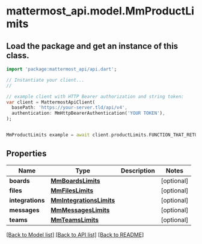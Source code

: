 # mattermost_api.model.MmProductLimits

## Load the package and get an instance of this class.
```dart
import 'package:mattermost_api/api.dart';

// Instantiate your client...
//

// example client with HTTP Bearer authorization and string token:
var client = MattermostApiClient(
  basePath: 'https://your-server.tld/api/v4',
  authentication: MmHttpBearerAuthentication('YOUR TOKEN'),
);


MmProductLimits example = await client.productLimits.FUNCTION_THAT_RETURNS_THIS_CLASS();

```

## Properties
Name | Type | Description | Notes
------------ | ------------- | ------------- | -------------
**boards** | [**MmBoardsLimits**](MmBoardsLimits.md) |  | [optional] 
**files** | [**MmFilesLimits**](MmFilesLimits.md) |  | [optional] 
**integrations** | [**MmIntegrationsLimits**](MmIntegrationsLimits.md) |  | [optional] 
**messages** | [**MmMessagesLimits**](MmMessagesLimits.md) |  | [optional] 
**teams** | [**MmTeamsLimits**](MmTeamsLimits.md) |  | [optional] 

[[Back to Model list]](../GENERATED_README.md#documentation-for-models) [[Back to API list]](../GENERATED_README.md#documentation-for-api-endpoints) [[Back to README]](../GENERATED_README.md)


